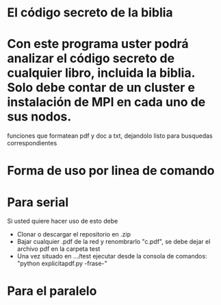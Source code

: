 
El código secreto de la biblia
==

Con este programa uster podrá analizar el código secreto de cualquier libro, incluida la biblia. Solo debe contar de un cluster e instalación de MPI en cada uno de sus nodos.
=======
funciones que formatean pdf y doc a txt, dejandolo listo para busquedas correspondientes


Forma de uso por linea de comando
==


Para serial
==

Si usted quiere hacer uso de esto debe
* Clonar o descargar el repositorio en .zip
* Bajar cualquier .pdf de la red y renombrarlo "c.pdf", se debe dejar el archivo pdf en la carpeta test
* Una vez situado en .../test ejecutar desde la consola de comandos: "python explicitapdf.py -frase-"


Para el paralelo
==
